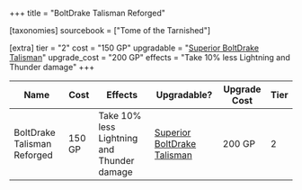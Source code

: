+++
title = "BoltDrake Talisman Reforged"

[taxonomies]
sourcebook = ["Tome of the Tarnished"]

[extra]
tier = "2"
cost = "150 GP"
upgradable = "[Superior BoltDrake Talisman](@/items/talismans/Superior-BoltDrake-Talisman.md)"
upgrade_cost = "200 GP"
effects = "Take 10% less Lightning and Thunder damage"
+++

| Name                          | Cost    | Effects                                                                                           | Upgradable? | Upgrade Cost | Tier |
| ----------------------------- | ------- | ----------------------------------------------------------------------------------------------- | ----------- | ------------ | ---- |
| BoltDrake Talisman Reforged | 150 GP | Take 10% less Lightning and Thunder damage | [Superior BoltDrake Talisman](@/items/talismans/Superior-BoltDrake-Talisman.md) | 200 GP | 2 |
